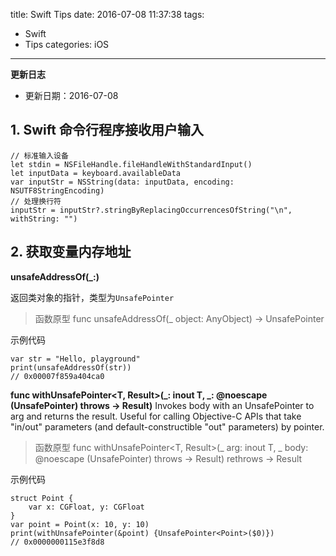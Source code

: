 title: Swift Tips
date: 2016-07-08 11:37:38
tags:
- Swift
- Tips
categories: iOS
---

**更新日志**

- 更新日期：2016-07-08

## 1. Swift 命令行程序接收用户输入
```
// 标准输入设备
let stdin = NSFileHandle.fileHandleWithStandardInput()
let inputData = keyboard.availableData
var inputStr = NSString(data: inputData, encoding: NSUTF8StringEncoding)
// 处理换行符
inputStr = inputStr?.stringByReplacingOccurrencesOfString("\n", withString: "")
```

## 2. 获取变量内存地址

**unsafeAddressOf(_:)**

返回类对象的指针，类型为`UnsafePointer`
> 函数原型
> func unsafeAddressOf(_ object: AnyObject) -> UnsafePointer<Void>

示例代码
```
var str = "Hello, playground"
print(unsafeAddressOf(str))
// 0x00007f859a404ca0
```

**func withUnsafePointer<T, Result>(_: inout T, _: @noescape (UnsafePointer<T>) throws -> Result)**
Invokes body with an UnsafePointer to arg and returns the result. Useful for calling Objective-C APIs that take "in/out" parameters (and default-constructible "out" parameters) by pointer.
> 函数原型
> func withUnsafePointer<T, Result>(_ arg: inout T, _ body: @noescape (UnsafePointer<T>) throws -> Result) rethrows -> Result

示例代码
```
struct Point {
    var x: CGFloat, y: CGFloat
}
var point = Point(x: 10, y: 10)
print(withUnsafePointer(&point) {UnsafePointer<Point>($0)})
// 0x0000000115e3f8d8
```


